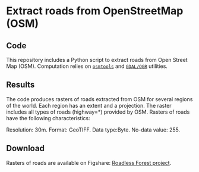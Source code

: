 # Extract roads from OpenStreetMap (OSM)

## Code

This repository includes a Python script to extract roads from Open
Street Map (OSM). Computation relies on
[`osmtools`](https://gitlab.com/osm-c-tools/osmctools) and
[`GDAL/OGR`](<http://gdal.org>) utilities.

## Results

The code produces rasters of roads extracted from OSM for several
regions of the world. Each region has an extent and a projection. The
raster includes all types of roads (highway=*) provided by
OSM. Rasters of roads have the following characteristics:

Resolution: 30m. Format: GeoTIFF. Data type:Byte. No-data value: 255.

## Download

Rasters of roads are available on Figshare:
[Roadless Forest project](https://figshare.com/account/home#/projects/24577).
